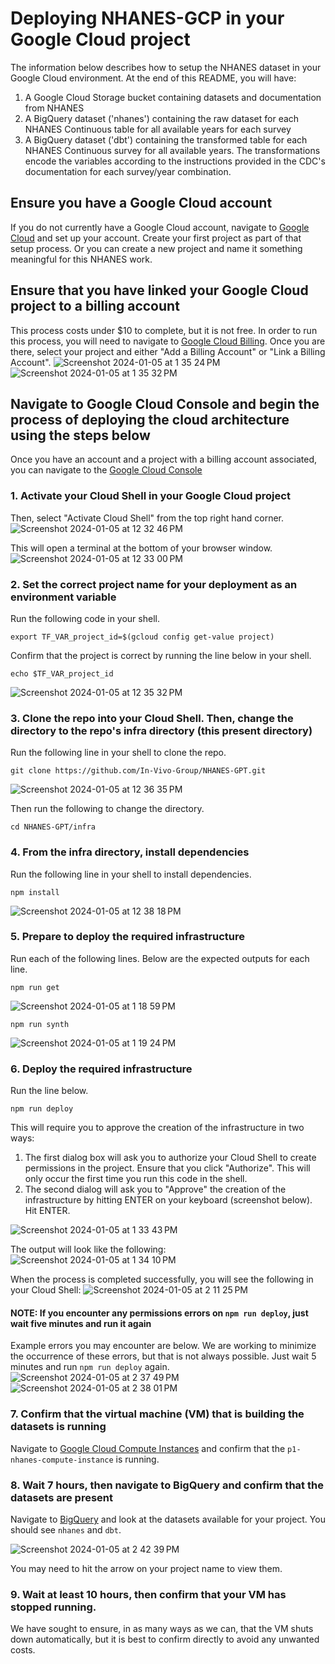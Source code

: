 # Deploying NHANES-GCP in your Google Cloud project
The information below describes how to setup the NHANES dataset in your Google Cloud environment. At the end of this README, you will have:
1. A Google Cloud Storage bucket containing datasets and documentation from NHANES
2. A BigQuery dataset ('nhanes') containing the raw dataset for each NHANES Continuous table for all available years for each survey
3. A BigQuery dataset ('dbt') containing the transformed table for each NHANES Continuous survey for all available years. The transformations encode the variables according to the instructions provided in the CDC's documentation for each survey/year combination.

## Ensure you have a Google Cloud account
If you do not currently have a Google Cloud account, navigate to [Google Cloud](https://cloud.google.com/) and set up your account. Create your first project as part of that setup process. Or you can create a new project and name it something meaningful for this NHANES work.

## Ensure that you have linked your Google Cloud project to a billing account
This process costs under $10 to complete, but it is not free. In order to run this process, you will need to navigate to [Google Cloud Billing](https://console.cloud.google.com/billing). Once you are there, select your project and either "Add a Billing Account" or "Link a Billing Account". 
![Screenshot 2024-01-05 at 1 35 24 PM](https://github.com/In-Vivo-Group/NHANES-GPT/assets/8191939/b17f8d1b-c64c-4c44-9b4f-a88d64732fd7)
![Screenshot 2024-01-05 at 1 35 32 PM](https://github.com/In-Vivo-Group/NHANES-GPT/assets/8191939/391ad449-9cbc-4564-a2fa-1c6d20c89aa2)

## Navigate to Google Cloud Console and begin the process of deploying the cloud architecture using the steps below
Once you have an account and a project with a billing account associated, you can navigate to the [Google Cloud Console](https://console.cloud.google.com)

### 1. Activate your Cloud Shell in your Google Cloud project
Then, select "Activate Cloud Shell" from the top right hand corner.
![Screenshot 2024-01-05 at 12 32 46 PM](https://github.com/In-Vivo-Group/NHANES-GPT/assets/8191939/1b9c3adf-5b20-483d-9ab6-bc7409b129c1)

This will open a terminal at the bottom of your browser window.
![Screenshot 2024-01-05 at 12 33 00 PM](https://github.com/In-Vivo-Group/NHANES-GPT/assets/8191939/b95ebb4c-59f2-460c-94f4-fbd6a8b35f44)

### 2. Set the correct project name for your deployment as an environment variable
Run the following code in your shell.
```
export TF_VAR_project_id=$(gcloud config get-value project)
```
Confirm that the project is correct by running the line below in your shell.
```
echo $TF_VAR_project_id
```
![Screenshot 2024-01-05 at 12 35 32 PM](https://github.com/In-Vivo-Group/NHANES-GPT/assets/8191939/7677f4c5-110b-4be9-91f7-694b38faf28d)

### 3. Clone the repo into your Cloud Shell. Then, change the directory to the repo's infra directory (this present directory)

Run the following line in your shell to clone the repo.
```
git clone https://github.com/In-Vivo-Group/NHANES-GPT.git
```
![Screenshot 2024-01-05 at 12 36 35 PM](https://github.com/In-Vivo-Group/NHANES-GPT/assets/8191939/f46c86c2-c6f4-4c4d-94f9-f318a17b068a)

Then run the following to change the directory.
```
cd NHANES-GPT/infra
```

### 4. From the infra directory, install dependencies

Run the following line in your shell to install dependencies.
```
npm install 
```
![Screenshot 2024-01-05 at 12 38 18 PM](https://github.com/In-Vivo-Group/NHANES-GPT/assets/8191939/7bed6859-39c1-4861-86c4-ef69bb7ccde7)

### 5. Prepare to deploy the required infrastructure

Run each of the following lines. Below are the expected outputs for each line.
```
npm run get
```
![Screenshot 2024-01-05 at 1 18 59 PM](https://github.com/In-Vivo-Group/NHANES-GPT/assets/8191939/00635de7-3104-49cd-b585-f3186921f4aa)

```
npm run synth
```
![Screenshot 2024-01-05 at 1 19 24 PM](https://github.com/In-Vivo-Group/NHANES-GPT/assets/8191939/116f31ab-c1d4-4f3b-b13e-2c535d50508b)

### 6. Deploy the required infrastructure 

Run the line below.
```
npm run deploy
```
This will require you to approve the creation of the infrastructure in two ways:
1. The first dialog box will ask you to authorize your Cloud Shell to create permissions in the project. Ensure that you click "Authorize". This will only occur the first time you run this code in the shell.
2. The second dialog will ask you to "Approve" the creation of the infrastructure by hitting ENTER on your keyboard (screenshot below). Hit ENTER.

![Screenshot 2024-01-05 at 1 33 43 PM](https://github.com/In-Vivo-Group/NHANES-GPT/assets/8191939/799cdc65-dc48-408d-9c6b-171504875e28)

The output will look like the following:
![Screenshot 2024-01-05 at 1 34 10 PM](https://github.com/In-Vivo-Group/NHANES-GPT/assets/8191939/7043988a-9eb1-4e3b-b244-adf2fb17da2f)

When the process is completed successfully, you will see the following in your Cloud Shell:
![Screenshot 2024-01-05 at 2 11 25 PM](https://github.com/In-Vivo-Group/NHANES-GPT/assets/8191939/c1b20717-e7fc-4509-a1c0-2ca59b53476b)

#### NOTE: If you encounter any permissions errors on `npm run deploy`, just wait five minutes and run it again

Example errors you may encounter are below. We are working to minimize the occurrence of these errors, but that is not always possible. Just wait 5 minutes and run `npm run deploy` again.
![Screenshot 2024-01-05 at 2 37 49 PM](https://github.com/In-Vivo-Group/NHANES-GPT/assets/8191939/7fb2874e-4472-4ed0-8a8e-18dd37234922)
![Screenshot 2024-01-05 at 2 38 01 PM](https://github.com/In-Vivo-Group/NHANES-GPT/assets/8191939/08440bd8-f3c4-40f1-9a29-f2f5636f0085)

### 7. Confirm that the virtual machine (VM) that is building the datasets is running

Navigate to [Google Cloud Compute Instances](https://console.cloud.google.com/compute/instances) and confirm that the `p1-nhanes-compute-instance` is running.

### 8. Wait 7 hours, then navigate to BigQuery and confirm that the datasets are present

Navigate to [BigQuery](https://console.cloud.google.com/bigquery) and look at the datasets available for your project. You should see `nhanes` and `dbt`.

![Screenshot 2024-01-05 at 2 42 39 PM](https://github.com/In-Vivo-Group/NHANES-GPT/assets/8191939/855a74af-15dc-4187-b5f5-22d45b6a119e)

You may need to hit the arrow on your project name to view them. 

### 9. Wait at least 10 hours, then confirm that your VM has stopped running. 

We have sought to ensure, in as many ways as we can, that the VM shuts down automatically, but it is best to confirm directly to avoid any unwanted costs.



